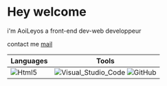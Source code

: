 <h1> Hey welcome</h1>
<p>
 i'm AoiLeyos a front-end dev-web developpeur
</p>

<p>
 contact me <a href="mailto:romdz01@gmail.com" target="_blank">mail</a>
</p>
 


<table>
 <thead>
  <tr>
   <th>Languages</th>
   <th>Tools</th>
  </tr>
 </thead>
<tbody>
 <tr>
  <td><img alt="Html5" src="https://img.shields.io/badge/Html5-Css-blue?logo=html5&labelColor=orange"> </td>
  <td>
   <img alt="Visual_Studio_Code" src="https://img.shields.io/badge/Visual%20studio%20code-navy?logo=Visual%20Studio%20Code">
   <img alt="GitHub" src="https://img.shields.io/badge/Git%20Hub-%23000000?style=plastic&logo=Github">
  </td>

  
 </tr>
</tbody>
</table>



